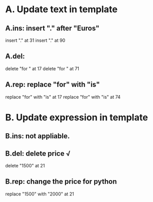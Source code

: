 # A. Update text in template
## A.ins: insert "." after "Euros"
  insert "." at 31
  insert "." at 90

## A.del: 
  delete "for " at 17
  delete "for " at 71

## A.rep: replace "for" with "is"
  replace "for" with "is" at 17
  replace "for" with "is" at 74

# B. Update expression in template

## B.ins: not appliable.

## B.del: delete price √
  delete "1500" at 21

## B.rep: change the price for python
  replace "1500" with "2000" at 21